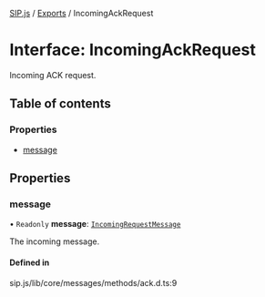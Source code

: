 [SIP.js](../README.md) / [Exports](../modules.md) / IncomingAckRequest

# Interface: IncomingAckRequest

Incoming ACK request.

## Table of contents

### Properties

- [message](IncomingAckRequest.md#message)

## Properties

### message

• `Readonly` **message**: [`IncomingRequestMessage`](../classes/IncomingRequestMessage.md)

The incoming message.

#### Defined in

sip.js/lib/core/messages/methods/ack.d.ts:9
